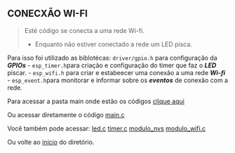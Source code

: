 ## CONECXÃO WI-FI
> Esté código se conecta a uma rede Wi-fi.
>* Enquanto não estiver conectado a rede um LED pisca.

Para isso foi utilizado as biblotécas: `driver/gpio.h` para configuração da ___GPIOs___ - `esp_timer.h`para criação e configuração do timer que faz o ___LED___ piscar. - `esp_wifi.h` para criar e estabeecer uma conexão a uma rede ___Wi-fi___ - `esp_event.h`para monitorar e informar sobre os ___eventos___ de conexão com a rede.

Para acessar a pasta main onde estão os códigos [clique aqui](main)

Ou acessar diretamente o código [main.c](main/main.c)

Você também pode acessar:
[led.c](main/led.c)
[timer.c](main/timer.c)
[modulo_nvs](main/modulo_nvs.c.c)
[modulo_wifi.c](main/modulo_wifi.c)


Ou volte ao [início](https://github.com/Matheus-Korth/Korth-Treinamento) do diretório.
